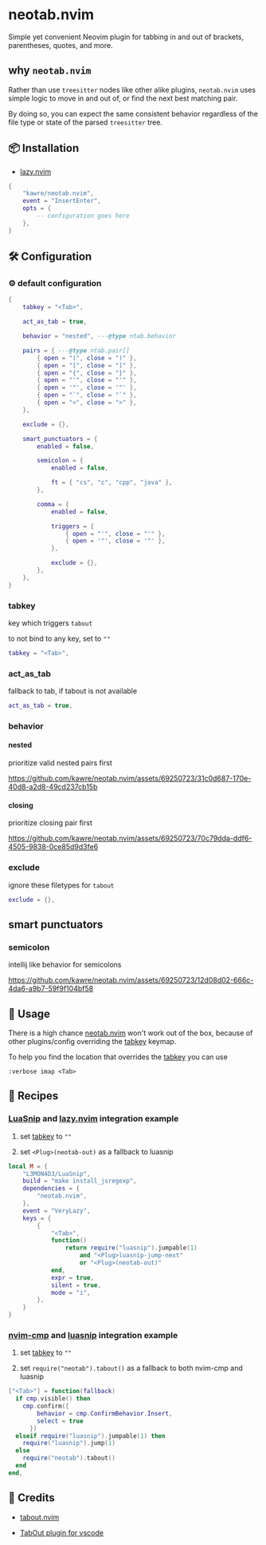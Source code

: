 # neotab.nvim

Simple yet convenient Neovim plugin for tabbing in and out of brackets,
parentheses, quotes, and more.

## why `neotab.nvim`

Rather than use `treesitter` nodes like other alike plugins, `neotab.nvim`
uses simple logic to move in and out of, or find the next best matching pair.

By doing so, you can expect the same consistent behavior
regardless of the file type or state of the parsed `treesitter` tree.

<!-- ## 📬 Requirements -->

<!---->

<!-- - [Neovim] >= 0.8.0 -->

## 📦 Installation

- [lazy.nvim]

```lua
{
    "kawre/neotab.nvim",
    event = "InsertEnter",
    opts = {
        -- configuration goes here
    },
}
```

## 🛠️ Configuration

### ⚙️ default configuration

```lua
{
    tabkey = "<Tab>",

    act_as_tab = true,

    behavior = "nested", ---@type ntab.behavior

    pairs = { ---@type ntab.pair[]
        { open = "(", close = ")" },
        { open = "[", close = "]" },
        { open = "{", close = "}" },
        { open = "'", close = "'" },
        { open = '"', close = '"' },
        { open = "`", close = "`" },
        { open = "<", close = ">" },   
    },

    exclude = {},

    smart_punctuators = {
        enabled = false,

        semicolon = {
            enabled = false,

            ft = { "cs", "c", "cpp", "java" },
        },

        comma = {
            enabled = false,

            triggers = {
                { open = "'", close = "'" },
                { open = '"', close = '"' },
            },

            exclude = {},
        },
    },
}
```

### tabkey

key which triggers `tabout`

to not bind to any key, set to `""`

```lua
tabkey = "<Tab>",
```

### act_as_tab

fallback to tab, if tabout is not available

```lua
act_as_tab = true,
```

### behavior

#### nested

prioritize valid nested pairs first

https://github.com/kawre/neotab.nvim/assets/69250723/31c0d687-170e-40d8-a2d8-49cd237cb15b

#### closing

prioritize closing pair first

https://github.com/kawre/neotab.nvim/assets/69250723/70c79dda-ddf6-4505-9838-0ce85d9d3fe6

### exclude

ignore these filetypes for `tabout`

```lua
exclude = {},
```

## smart punctuators

### semicolon

intellij like behavior for semicolons

https://github.com/kawre/neotab.nvim/assets/69250723/12d08d02-666c-4da6-a9b7-59f9f104bf58

## 🚀 Usage

There is a high chance [neotab.nvim] won't work out of the box, because of other
plugins/config overriding the [tabkey](#tabkey) keymap.

To help you find the location that overrides the [tabkey](#tabkey) you can use

```
:verbose imap <Tab>
```

## 🍴 Recipes

### [LuaSnip] and [lazy.nvim] integration example

1. set [tabkey](#tabkey) to `""`

2. set `<Plug>(neotab-out)` as a fallback to luasnip

```lua
local M = {
    "L3MON4D3/LuaSnip",
    build = "make install_jsregexp",
    dependencies = {
        "neotab.nvim",
    },
    event = "VeryLazy",
    keys = {
        {
            "<Tab>",
            function()
                return require("luasnip").jumpable(1)
                    and "<Plug>luasnip-jump-next"
                    or "<Plug>(neotab-out)"
            end,
            expr = true,
            silent = true,
            mode = "i",
        },
    }
}

```

### [nvim-cmp] and [luasnip] integration example

1. set [tabkey](#tabkey) to `""`

2. set `require("neotab").tabout()` as a fallback to both nvim-cmp and luasnip

```lua
["<Tab>"] = function(fallback)
  if cmp.visible() then
    cmp.confirm({
        behavior = cmp.ConfirmBehavior.Insert,
        select = true
      })
  elseif require("luasnip").jumpable(1) then
    require("luasnip").jump(1)
  else
    require("neotab").tabout()
  end
end,
```

## 🙌 Credits

- [tabout.nvim](https://github.com/abecodes/tabout.nvim)

- [TabOut plugin for vscode](https://github.com/albertromkes/tabout)

[lazy.nvim]: https://github.com/folke/lazy.nvim
[luasnip]: https://github.com/L3MON4D3/LuaSnip
[neotab.nvim]: https://github.com/kawre/neotab.nvim
[nvim-cmp]: https://github.com/hrsh7th/nvim-cmp
